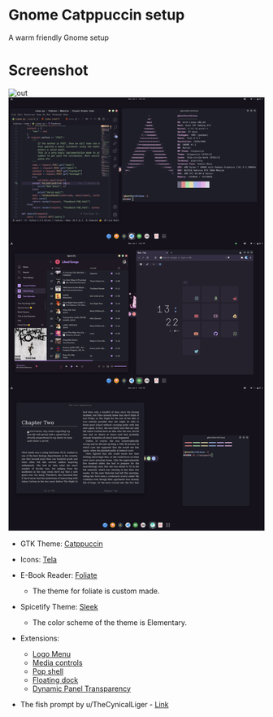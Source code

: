 # Gnome Catppuccin setup 
A warm friendly Gnome setup
# Screenshot
![out](https://user-images.githubusercontent.com/68803793/148194211-3a046197-3d48-4480-acf4-9ad858ca22fe.png)
![img1](assets/out.png)

- GTK Theme: [Catppuccin](https://github.com/catppuccin/catppuccin)
- Icons: [Tela](https://github.com/vinceliuice/Tela-icon-theme)
- E-Book Reader: [Foliate](https://github.com/johnfactotum/foliate)
    - The theme for foliate is custom made. 
- Spicetify Theme: [Sleek](https://github.com/morpheusthewhite/spicetify-themes/tree/master/Sleek)
    - The color scheme of the theme is Elementary.
- Extensions: 
    - [Logo Menu](https://github.com/Aryan20/Logomenu)
    - [Media controls](https://extensions.gnome.org/extension/4470/media-controls/)
    - [Pop shell](https://github.com/pop-os/shell)
    - [Floating dock](https://extensions.gnome.org/extension/3730/floating-dock/)
    - [Dynamic Panel Transparency](https://extensions.gnome.org/extension/1011/dynamic-panel-transparency/)

- The fish prompt by u/TheCynicalLiger - [Link](https://raw.githubusercontent.com/The-Repo-Club/DotFiles/main/fish/.config/fish/functions/fish_prompt.fish)

